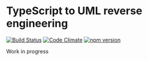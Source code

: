 # TypeScript to UML reverse engineering

[![Build Status](https://travis-ci.org/fsahmad/typescript-uml.svg?branch=master)](https://travis-ci.org/fsahmad/typescript-uml)
[![Code Climate](https://codeclimate.com/github/fsahmad/typescript-uml/badges/gpa.svg)](https://codeclimate.com/github/fsahmad/typescript-uml)
[![npm version](https://badge.fury.io/js/typescript-uml.svg)](https://badge.fury.io/js/typescript-uml)

Work in progress